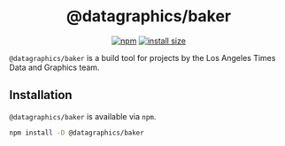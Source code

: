 <h1 align="center">
  @datagraphics/baker
</h1>
<p align="center">
  <a href="https://www.npmjs.org/package/@datagraphics/baker"><img src="https://badgen.net/npm/v/@datagraphics/baker" alt="npm"></a>
  <a href="https://packagephobia.now.sh/result?p=@datagraphics/baker"><img src="https://badgen.net/packagephobia/install/@datagraphics/baker" alt="install size"></a>
</p>

`@datagraphics/baker` is a build tool for projects by the Los Angeles Times Data and Graphics team.

## Installation

`@datagraphics/baker` is available via `npm`.

```sh
npm install -D @datagraphics/baker
```
